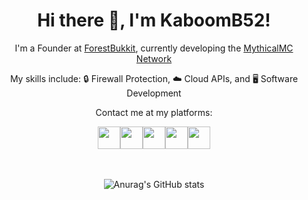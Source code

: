 

<div align="center">
  <h1><strong>Hi there 👋, I'm KaboomB52!</strong></h1>
<p>I'm a Founder at <a href="https://github.com/ForestBukkit">ForestBukkit</a>, currently developing the <a href="https://github.com/MythicalMC">MythicalMC Network</a></p>

<p>My skills include: 🔒 Firewall Protection,  ☁️ Cloud APIs, and 🖥️ Software Development</p>
  

<p>Contact me at my platforms:</b></p>
<a href="http://www.telegram.me/KaboomB53" target="_blank"><img src="https://cdn-icons-png.flaticon.com/512/124/124019.png" width="36" height="36"></a><a href="http://www.youtube.com/KaboomB52" target="_blank"><img src="https://encrypted-tbn0.gstatic.com/images?q=tbn:ANd9GcRFi5QOuAeSU7lt0x826ql5Nuq1LOYRHDAMWg&usqp=CAU" width="36" height="36"></a><a href="http://www.twitter.com/KaboomB52" target="_blank"><img src="https://cdn-icons-png.flaticon.com/512/124/124021.png" width="36" height="36"></a><a href="https://discord.gg/At39G966zE" target="_blank"><img src="https://images-wixmp-ed30a86b8c4ca887773594c2.wixmp.com/f/64a7d80b-836d-4afb-a395-ed3fbf04ccd0/dba25xu-8bd11dea-91b3-4a16-9a84-cbb64f143e85.png?token=eyJ0eXAiOiJKV1QiLCJhbGciOiJIUzI1NiJ9.eyJzdWIiOiJ1cm46YXBwOjdlMGQxODg5ODIyNjQzNzNhNWYwZDQxNWVhMGQyNmUwIiwiaXNzIjoidXJuOmFwcDo3ZTBkMTg4OTgyMjY0MzczYTVmMGQ0MTVlYTBkMjZlMCIsIm9iaiI6W1t7InBhdGgiOiJcL2ZcLzY0YTdkODBiLTgzNmQtNGFmYi1hMzk1LWVkM2ZiZjA0Y2NkMFwvZGJhMjV4dS04YmQxMWRlYS05MWIzLTRhMTYtOWE4NC1jYmI2NGYxNDNlODUucG5nIn1dXSwiYXVkIjpbInVybjpzZXJ2aWNlOmZpbGUuZG93bmxvYWQiXX0.Duzsw2To8bnYQr651_nefIM6TxbZVHeeZR4MIOpKywc" width="36" height="36"></a><a href="mailto:kaboomb52@outlook.com" target="_blank"><img src="https://selfhelp.montanasky.net/pageimages/mail_2x.png" width="36" height="36"></a>
<br>
<br>
<br>

![Anurag's GitHub stats](https://github-readme-stats.vercel.app/api?username=KaboomB52&show_icons=true&theme=cobalt)

</div>
